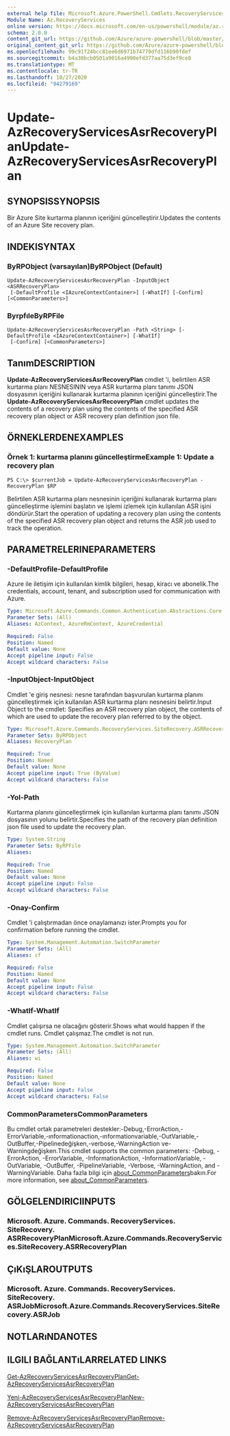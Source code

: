 ```yaml
---
external help file: Microsoft.Azure.PowerShell.Cmdlets.RecoveryServices.SiteRecovery.dll-Help.xml
Module Name: Az.RecoveryServices
online version: https://docs.microsoft.com/en-us/powershell/module/az.recoveryservices/update-azrecoveryservicesasrrecoveryplan
schema: 2.0.0
content_git_url: https://github.com/Azure/azure-powershell/blob/master/src/RecoveryServices/RecoveryServices/help/Update-AzRecoveryServicesAsrRecoveryPlan.md
original_content_git_url: https://github.com/Azure/azure-powershell/blob/master/src/RecoveryServices/RecoveryServices/help/Update-AzRecoveryServicesAsrRecoveryPlan.md
ms.openlocfilehash: 99c91f24bcc81ee6d6971b74779dfd116b90fdef
ms.sourcegitcommit: b4a38bcb0501a9016a4998efd377aa75d3ef9ce8
ms.translationtype: MT
ms.contentlocale: tr-TR
ms.lasthandoff: 10/27/2020
ms.locfileid: "94279169"
---
```

# <span data-ttu-id="6b141-101">Update-AzRecoveryServicesAsrRecoveryPlan</span><span class="sxs-lookup"><span data-stu-id="6b141-101">Update-AzRecoveryServicesAsrRecoveryPlan</span></span>

## <span data-ttu-id="6b141-102">SYNOPSIS</span><span class="sxs-lookup"><span data-stu-id="6b141-102">SYNOPSIS</span></span>
<span data-ttu-id="6b141-103">Bir Azure Site kurtarma planının içeriğini güncelleştirir.</span><span class="sxs-lookup"><span data-stu-id="6b141-103">Updates the contents of an Azure Site recovery plan.</span></span>

## <span data-ttu-id="6b141-104">INDEKI</span><span class="sxs-lookup"><span data-stu-id="6b141-104">SYNTAX</span></span>

### <span data-ttu-id="6b141-105">ByRPObject (varsayılan)</span><span class="sxs-lookup"><span data-stu-id="6b141-105">ByRPObject (Default)</span></span>
```
Update-AzRecoveryServicesAsrRecoveryPlan -InputObject <ASRRecoveryPlan>
 [-DefaultProfile <IAzureContextContainer>] [-WhatIf] [-Confirm] [<CommonParameters>]
```

### <span data-ttu-id="6b141-106">Byrpfıle</span><span class="sxs-lookup"><span data-stu-id="6b141-106">ByRPFile</span></span>
```
Update-AzRecoveryServicesAsrRecoveryPlan -Path <String> [-DefaultProfile <IAzureContextContainer>] [-WhatIf]
 [-Confirm] [<CommonParameters>]
```

## <span data-ttu-id="6b141-107">Tanım</span><span class="sxs-lookup"><span data-stu-id="6b141-107">DESCRIPTION</span></span>
<span data-ttu-id="6b141-108">**Update-AzRecoveryServicesAsrRecoveryPlan** cmdlet 'i, belirtilen ASR kurtarma planı NESNESININ veya ASR kurtarma planı tanımı JSON dosyasının içeriğini kullanarak kurtarma planının içeriğini güncelleştirir.</span><span class="sxs-lookup"><span data-stu-id="6b141-108">The **Update-AzRecoveryServicesAsrRecoveryPlan** cmdlet updates the contents of a recovery plan using the contents of the specified ASR recovery plan object or ASR recovery plan definition json file.</span></span>

## <span data-ttu-id="6b141-109">ÖRNEKLERDEN</span><span class="sxs-lookup"><span data-stu-id="6b141-109">EXAMPLES</span></span>

### <span data-ttu-id="6b141-110">Örnek 1: kurtarma planını güncelleştirme</span><span class="sxs-lookup"><span data-stu-id="6b141-110">Example 1: Update a recovery plan</span></span>
```
PS C:\> $currentJob = Update-AzRecoveryServicesAsrRecoveryPlan -RecoveryPlan $RP
```

<span data-ttu-id="6b141-111">Belirtilen ASR kurtarma planı nesnesinin içeriğini kullanarak kurtarma planı güncelleştirme işlemini başlatın ve işlemi izlemek için kullanılan ASR işini döndürür.</span><span class="sxs-lookup"><span data-stu-id="6b141-111">Start the operation of updating a recovery plan using the contents of the specified ASR recovery plan object and returns the ASR job used to track the operation.</span></span>

## <span data-ttu-id="6b141-112">PARAMETRELERINE</span><span class="sxs-lookup"><span data-stu-id="6b141-112">PARAMETERS</span></span>

### <span data-ttu-id="6b141-113">-DefaultProfile</span><span class="sxs-lookup"><span data-stu-id="6b141-113">-DefaultProfile</span></span>
<span data-ttu-id="6b141-114">Azure ile iletişim için kullanılan kimlik bilgileri, hesap, kiracı ve abonelik.</span><span class="sxs-lookup"><span data-stu-id="6b141-114">The credentials, account, tenant, and subscription used for communication with Azure.</span></span>


```yaml
Type: Microsoft.Azure.Commands.Common.Authentication.Abstractions.Core.IAzureContextContainer
Parameter Sets: (All)
Aliases: AzContext, AzureRmContext, AzureCredential

Required: False
Position: Named
Default value: None
Accept pipeline input: False
Accept wildcard characters: False
```

### <span data-ttu-id="6b141-115">-InputObject</span><span class="sxs-lookup"><span data-stu-id="6b141-115">-InputObject</span></span>
<span data-ttu-id="6b141-116">Cmdlet 'e giriş nesnesi: nesne tarafından başvurulan kurtarma planını güncelleştirmek için kullanılan ASR kurtarma planı nesnesini belirtir.</span><span class="sxs-lookup"><span data-stu-id="6b141-116">Input Object to the cmdlet: Specifies an ASR recovery plan object, the contents of which are used to update the recovery plan referred to by the object.</span></span>

```yaml
Type: Microsoft.Azure.Commands.RecoveryServices.SiteRecovery.ASRRecoveryPlan
Parameter Sets: ByRPObject
Aliases: RecoveryPlan

Required: True
Position: Named
Default value: None
Accept pipeline input: True (ByValue)
Accept wildcard characters: False
```

### <span data-ttu-id="6b141-117">-Yol</span><span class="sxs-lookup"><span data-stu-id="6b141-117">-Path</span></span>
<span data-ttu-id="6b141-118">Kurtarma planını güncelleştirmek için kullanılan kurtarma planı tanımı JSON dosyasının yolunu belirtir.</span><span class="sxs-lookup"><span data-stu-id="6b141-118">Specifies the path of the recovery plan definition json file used to update the recovery plan.</span></span>

```yaml
Type: System.String
Parameter Sets: ByRPFile
Aliases:

Required: True
Position: Named
Default value: None
Accept pipeline input: False
Accept wildcard characters: False
```

### <span data-ttu-id="6b141-119">-Onay</span><span class="sxs-lookup"><span data-stu-id="6b141-119">-Confirm</span></span>
<span data-ttu-id="6b141-120">Cmdlet 'i çalıştırmadan önce onaylamanızı ister.</span><span class="sxs-lookup"><span data-stu-id="6b141-120">Prompts you for confirmation before running the cmdlet.</span></span>

```yaml
Type: System.Management.Automation.SwitchParameter
Parameter Sets: (All)
Aliases: cf

Required: False
Position: Named
Default value: None
Accept pipeline input: False
Accept wildcard characters: False
```

### <span data-ttu-id="6b141-121">-WhatIf</span><span class="sxs-lookup"><span data-stu-id="6b141-121">-WhatIf</span></span>
<span data-ttu-id="6b141-122">Cmdlet çalışırsa ne olacağını gösterir.</span><span class="sxs-lookup"><span data-stu-id="6b141-122">Shows what would happen if the cmdlet runs.</span></span> <span data-ttu-id="6b141-123">Cmdlet çalışmaz.</span><span class="sxs-lookup"><span data-stu-id="6b141-123">The cmdlet is not run.</span></span>

```yaml
Type: System.Management.Automation.SwitchParameter
Parameter Sets: (All)
Aliases: wi

Required: False
Position: Named
Default value: None
Accept pipeline input: False
Accept wildcard characters: False
```

### <span data-ttu-id="6b141-124">CommonParameters</span><span class="sxs-lookup"><span data-stu-id="6b141-124">CommonParameters</span></span>
<span data-ttu-id="6b141-125">Bu cmdlet ortak parametreleri destekler:-Debug,-ErrorAction,-ErrorVariable,-ınformationaction,-ınformationvariable,-OutVariable,-OutBuffer,-Pipelinedeğişken,-verbose,-WarningAction ve-Warningdeğişken.</span><span class="sxs-lookup"><span data-stu-id="6b141-125">This cmdlet supports the common parameters: -Debug, -ErrorAction, -ErrorVariable, -InformationAction, -InformationVariable, -OutVariable, -OutBuffer, -PipelineVariable, -Verbose, -WarningAction, and -WarningVariable.</span></span> <span data-ttu-id="6b141-126">Daha fazla bilgi için [about_CommonParameters](http://go.microsoft.com/fwlink/?LinkID=113216)bakın.</span><span class="sxs-lookup"><span data-stu-id="6b141-126">For more information, see [about_CommonParameters](http://go.microsoft.com/fwlink/?LinkID=113216).</span></span>

## <span data-ttu-id="6b141-127">GÖLGELENDIRICI</span><span class="sxs-lookup"><span data-stu-id="6b141-127">INPUTS</span></span>

### <span data-ttu-id="6b141-128">Microsoft. Azure. Commands. RecoveryServices. SiteRecovery. ASRRecoveryPlan</span><span class="sxs-lookup"><span data-stu-id="6b141-128">Microsoft.Azure.Commands.RecoveryServices.SiteRecovery.ASRRecoveryPlan</span></span>

## <span data-ttu-id="6b141-129">ÇıKıŞLAR</span><span class="sxs-lookup"><span data-stu-id="6b141-129">OUTPUTS</span></span>

### <span data-ttu-id="6b141-130">Microsoft. Azure. Commands. RecoveryServices. SiteRecovery. ASRJob</span><span class="sxs-lookup"><span data-stu-id="6b141-130">Microsoft.Azure.Commands.RecoveryServices.SiteRecovery.ASRJob</span></span>

## <span data-ttu-id="6b141-131">NOTLARıNDA</span><span class="sxs-lookup"><span data-stu-id="6b141-131">NOTES</span></span>

## <span data-ttu-id="6b141-132">ILGILI BAĞLANTıLAR</span><span class="sxs-lookup"><span data-stu-id="6b141-132">RELATED LINKS</span></span>

[<span data-ttu-id="6b141-133">Get-AzRecoveryServicesAsrRecoveryPlan</span><span class="sxs-lookup"><span data-stu-id="6b141-133">Get-AzRecoveryServicesAsrRecoveryPlan</span></span>](./Get-AzRecoveryServicesAsrRecoveryPlan.md)

[<span data-ttu-id="6b141-134">Yeni-AzRecoveryServicesAsrRecoveryPlan</span><span class="sxs-lookup"><span data-stu-id="6b141-134">New-AzRecoveryServicesAsrRecoveryPlan</span></span>](./New-AzRecoveryServicesAsrRecoveryPlan.md)

[<span data-ttu-id="6b141-135">Remove-AzRecoveryServicesAsrRecoveryPlan</span><span class="sxs-lookup"><span data-stu-id="6b141-135">Remove-AzRecoveryServicesAsrRecoveryPlan</span></span>](./Remove-AzRecoveryServicesAsrRecoveryPlan.md)
